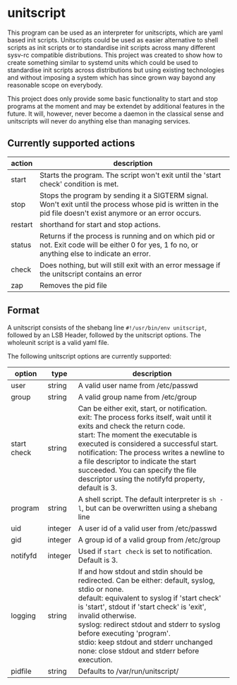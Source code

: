 # unitscript

This program can be used as an interpreter for unitscripts, which are yaml based init scripts.
Unitscripts could be used as easier alternative to shell scripts as init scripts or to standardise init scripts
across many different sysv-rc compatible distributions. This project was created to show how to create something
similar to systemd units which could be used to standardise init scripts across distributions but using
existing technologies and without imposing a system which has since grown way bayond any reasonable scope on everybody.

This project does only provide some basic functionality to start and stop programs at the moment and may be extendet
by additional features in the future. It will, however, never become a daemon in the classical sense and unitscripts
will never do anything else than managing services.

## Currently supported actions

| action | description |
|-----------|-------------|
| start | Starts the program. The script won't exit until the 'start check' condition is met. |
| stop | Stops the program by sending it a SIGTERM signal. Won't exit until the process whose pid is written in the pid file doesn't exist anymore or an error occurs. |
| restart | shorthand for start and stop actions. |
| status | Returns if the process is running and on which pid or not. Exit code will be either 0 for yes, 1 fo no, or anything else to indicate an error. |
| check | Does nothing, but will still exit with an error message if the unitscript contains an error |
| zap | Removes the pid file |

## Format

A unitscript consists of the shebang line ```#!/usr/bin/env unitscript```, followed by an LSB Header,
followed by the unitscript options. The wholeunit script is a valid yaml file.

The following unitscript options are currently supported:

| option      | type    | description |
|-------------|---------|-------------|
| user        | string  | A valid user name from /etc/passwd |
| group       | string  | A valid group name from /etc/group |
| start check | string  | Can be either exit, start, or notification. <br/> exit: The process forks itself, wait until it exits and check the return code. <br/> start: The moment the executable is executed is considered a successful start. <br/> notification: The process writes a newline to a file descriptor to indicate the start succeeded. You can specify the file descriptor using the notifyfd property, default is 3. |
| program     | string  | A shell script. The default interpreter is ```sh -l```, but can be overwritten using a shebang line |
| uid         | integer | A user id of a valid user from /etc/passwd |
| gid         | integer | A group id of a valid group from /etc/group |
| notifyfd    | integer | Used if ```start check``` is set to notification. Default is 3. |
| logging     | string  | If and how stdout and stdin should be redirected. Can be either: default, syslog, stdio or none. <br/> default: equivalent to syslog if 'start check' is 'start', stdout if 'start check' is 'exit', invalid otherwise. <br/> syslog: redirect stdout and stderr to syslog before executing 'program'. <br/> stdio: keep stdout and stderr unchanged <br/> none: close stdout and stderr before execution. |
| pidfile     | string  | Defaults to /var/run/unitscript/<script name>.pid |
| manage pidfile | boolean | Either yes or no. Specifies if the program or the unit script should create the pid file. <br/> Default for 'start check' 'exit' is 'no'. <br/> Default for 'start check' 'start' is 'yes'. |
| env         | map     | Environment variables to set before program execution |
| env scripts | list    | A list of posix shell scripts. The variables those scripts define will be exported as environment variables before executing the program |
| env files   | list    | A list of files similar in syntax to /etc/environment. The variables those scripts define will be exported as environment variables before executing the program |
| working directory | string | Sets the working directory. Defaults to the user home directory. |
| umask       | integer | The umask using which the program is started, defaults to 0022 |
| rlimits     | map     | All posix rlimits and some system specific ones can be set. The name of the rlimit should be in lower case and shouldn't be prefixed with RLIMIT_. The value for an rlimit can either be an integer, which will set the cur and max rlimit values, or ```max:cur```, where max and cur are integers used to set the max and cur values of the rlimit. |

## Environment variables

All environment variables will be cleared before execution, but per default a sh login shell is used to start the program,
which should source /etc/profile and .profile, which may set some basic environment variables like the PATH variable.
In addition to this, all variables specified using the 'env', 'env files' and 'env scripts' option and the following ones will be set:

| variable | description |
|----------|-------------|
| SHELL    | The shell specified for the user in /etc/passwd |
| HOME     | The user home directory as specified in /etc/passwd |
| PIDFILE  | The location of the pid file |
| NOTIFICATION_FD | The file descriptor number using which the program can indicate that it finished starting up |
